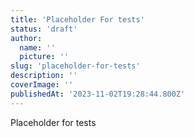 ```yaml
---
title: 'Placeholder For tests'
status: 'draft'
author:
  name: ''
  picture: ''
slug: 'placeholder-for-tests'
description: ''
coverImage: ''
publishedAt: '2023-11-02T19:28:44.800Z'
---
```


Placeholder for tests

